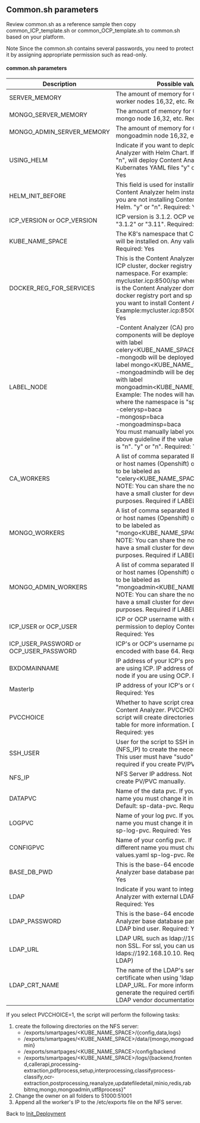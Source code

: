 ## Common.sh parameters

Review common.sh as a reference sample then copy common_ICP_template.sh or common_OCP_template.sh to common.sh based on your platform.

Note Since the common.sh contains several passwords, you need to protect it by assigning appropriate permission such as read-only.

#### common.sh parameters
|Description|Possible values|
|-----------|-----------------------|
SERVER_MEMORY| The amount of memory for Content Analyzer worker nodes 	16,32, etc. Required: Yes
MONGO_SERVER_MEMORY| The amount of memory for Content Analyzer mongo node 	16,32, etc. Required: Yes
MONGO_ADMIN_SERVER_MEMORY| The amount of memory for Content Analyzer mongoadmin node 	16,32, etc. Required: Yes
USING_HELM|Indicate if you want to deploy Content Analyzer with Helm Chart. If given value is "n", will deploy Content Analyzer with Kubernates YAML files 	"y" or "n". Required: Yes
HELM_INIT_BEFORE|This field is used for installing Helm client for Content Analyzer helm install. Set it to "n" if you are not installing Content Analyzer using Helm. 	"y" or "n". Required: Yes
ICP_VERSION or OCP_VERSION|ICP version is 3.1.2. OCP version is 3.11 	"3.1.2" or "3.11". Required: Yes
KUBE_NAME_SPACE| 	The K8's namespace that Content Analyzer will be installed on. 	Any valid namespace. Required: Yes
DOCKER_REG_FOR_SERVICES|This is the Content Analyzer domain used in ICP cluster, docker registry port and your namespace. For example: mycluster.icp:8500/sp where mycluster.icp is the Content Analyzer domain, 8500 is the docker registry port and sp is the namespace you want to install Content Analyzer on. 	Example:mycluster.icp:8500/sp. Required: Yes
LABEL_NODE |-Content Analyzer (CA) processing components will be deployed on node(s) with label celery<KUBE_NAME_SPACE>=baca<br>-mongodb will be deployed on node with label mongo<KUBE_NAME_SPACE>=baca<br>-mongoadmindb will be deployed on node with label mongoadmin<KUBE_NAME_SPACE>=baca<br>Example: The nodes will have these labels where the namespace is "sp":<br>-celerysp=baca<br>-mongosp=baca<br>-mongoadminsp=baca<br>You must manually label your nodes per the above guideline if the value of LABEL_NODE is "n". 	"y" or "n". Required: Yes
CA_WORKERS |A list of comma separated IP address (ICP) or host names (Openshift) of worker nodes to be labeled as "celery<KUBE_NAME_SPACE>=baca". NOTE: You can share the nodes/IP if you have a small cluster for development purposes. 	Required if LABEL_NODE = "y"
MONGO_WORKERS|A list of comma separated IP address (ICP) or host names (Openshift) of worker nodes to be labeled as "mongo<KUBE_NAME_SPACE>=baca". NOTE: You can share the nodes/IP if you have a small cluster for development purposes. 	Required if LABEL_NODE = "y"
MONGO_ADMIN_WORKERS|A list of comma separated IP address (ICP) or host names (Openshift) of worker nodes to be labeled as "mongoadmin<KUBE_NAME_SPACE>=baca". NOTE: You can share the nodes/IP if you have a small cluster for development purposes. 	Required if LABEL_NODE = "y"
ICP_USER or OCP_USER|ICP or OCP username with enough permission to deploy Content Analyzer. Required: Yes
ICP_USER_PASSWORD or OCP_USER_PASSWORD|ICP's or OCP's username password. Must be encoded with base 64. Required: Yes
BXDOMAINNAME|IP address of your ICP's proxy node if you are using ICP. IP address of your OCP's infra node if you are using OCP. Required: Yes
MasterIp|IP address of your ICP's or OCP master node. Required: Yes
PVCCHOICE|Whether to have script create PV/PVC for Content Analyzer. PVCCHOICE=1 means script will create directories.  See note below table for more information. Default 1. Required: yes 
SSH_USER|User for the script to SSH into the NFS server (NFS_IP) to create the necessary folders. This user must have "sudo" privilege. Not required if you create PV/PVC manually.
NFS_IP|NFS Server IP address. Not required if you create PV/PVC manually.
DATAPVC|Name of the data pvc. If you use a different name you must change it in the values.yaml. Default: sp-data-pvc. Required: Yes
LOGPVC|Name of your log pvc. If you use a different name you must change it in the values.yaml 	sp-log-pvc. Required: Yes
CONFIGPVC|Name of your config pvc. If you use a different name you must change it in the values.yaml 	sp-log-pvc. Required: Yes
BASE_DB_PWD|This is the base-64 encoded Content Analyzer base database password. Required: Yes
LDAP|Indicate if you want to integrate Content Analyzer with external LDAP 	"y" or "n". Required: Yes
LDAP_PASSWORD|This is the base-64 encoded Content Analyzer base database password for the LDAP bind user. Required: Yes (if LDAP)
LDAP_URL|LDAP URL such as ldap://192.168.10.10 for non SSL. For ssl, you can use ldaps://192.168.10.10. Required: Yes (if LDAP)
LDAP_CRT_NAME|The name of the LDAP's server client certificate when using 'ldaps' in the LDAP_URL. For more information on how to generate the required certificate, refer to the LDAP vendor documentation.

If you select PVCCHOICE=1, the script will perform the following tasks: 
1) create the following directories on the NFS server:   
    - /exports/smartpages/<KUBE_NAME_SPACE>/{config,data,logs}  
    - /exports/smartpages/<KUBE_NAME_SPACE>/data/{mongo,mongoadmin}
    - /exports/smartpages/<KUBE_NAME_SPACE>/config/backend  
    - /exports/smartpages/<KUBE_NAME_SPACE>/logs/{backend,frontend,callerapi,processing-extraction,pdfprocess,setup,interprocessing,classifyprocess-classify,ocr-extraction,postprocessing,reanalyze,updatefiledetail,minio,redis,rabbitmq,mongo,mongoadmin,utf8process}"  
2) Change the owner on all folders to 51000:51001 
3) Append all the worker's IP to the /etc/exports file on the NFS server.

Back to [Init_Deployment](init_deployment.md)
